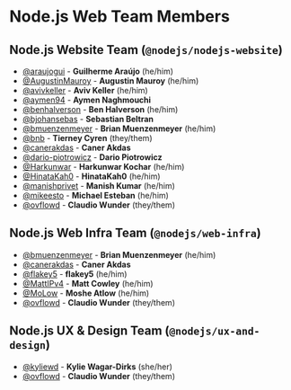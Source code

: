 # Node.js Web Team Members

## Node.js Website Team (`@nodejs/nodejs-website`)

- [@araujogui](https://github.com/araujogui) - **Guilherme Araújo** (he/him)
- [@AugustinMauroy](https://github.com/AugustinMauroy) - **Augustin Mauroy** (he/him)
- [@avivkeller](https://github.com/avivkeller) - **Aviv Keller** (he/him)
- [@aymen94](https://github.com/aymen94) - **Aymen Naghmouchi**
- [@benhalverson](https://github.com/benhalverson) - **Ben Halverson** (he/him)
- [@bjohansebas](https://github.com/bjohansebas) - **Sebastian Beltran**
- [@bmuenzenmeyer](https://github.com/bmuenzenmeyer) - **Brian Muenzenmeyer** (he/him)
- [@bnb](https://github.com/bnb) - **Tierney Cyren** (they/them)
- [@canerakdas](https://github.com/canerakdas) - **Caner Akdas**
- [@dario-piotrowicz](https://github.com/dario-piotrowicz) - **Dario Piotrowicz**
- [@Harkunwar](https://github.com/Harkunwar) - **Harkunwar Kochar** (he/him)
- [@HinataKah0](https://github.com/HinataKah0) - **HinataKah0** (he/him)
- [@manishprivet](https://github.com/manishprivet) - **Manish Kumar** (he/him)
- [@mikeesto](https://github.com/mikeesto) - **Michael Esteban** (he/him)
- [@ovflowd](https://github.com/ovflowd) - **Claudio Wunder** (they/them)

## Node.js Web Infra Team (`@nodejs/web-infra`)

- [@bmuenzenmeyer](https://github.com/bmuenzenmeyer) - **Brian Muenzenmeyer** (he/him)
- [@canerakdas](https://github.com/canerakdas) - **Caner Akdas**
- [@flakey5](https://github.com/flakey5) - **flakey5** (he/him)
- [@MattIPv4](https://github.com/MattIPv4) - **Matt Cowley** (he/him)
- [@MoLow](https://github.com/MoLow) - **Moshe Atlow** (he/him)
- [@ovflowd](https://github.com/ovflowd) - **Claudio Wunder** (they/them)

## Node.js UX & Design Team (`@nodejs/ux-and-design`)

- [@kyliewd](https://github.com/kyliewd) - **Kylie Wagar-Dirks** (she/her)
- [@ovflowd](https://github.com/ovflowd) - **Claudio Wunder** (they/them)
